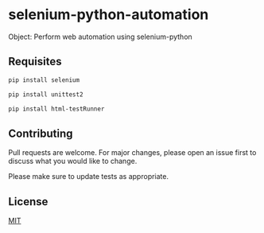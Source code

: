 # selenium-python-automation
Object: Perform web automation using selenium-python 


## Requisites

```bash
pip install selenium

pip install unittest2

pip install html-testRunner
```


## Contributing
Pull requests are welcome. For major changes, please open an issue first to discuss what you would like to change.

Please make sure to update tests as appropriate.


## License
[MIT](https://choosealicense.com/licenses/mit/)
